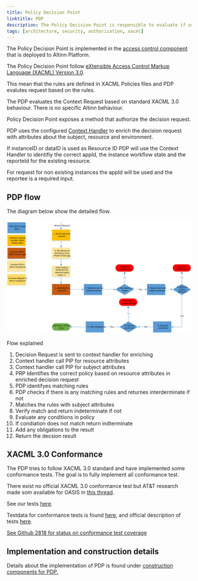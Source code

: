 ```yaml
---
title: Policy Decision Point
linktitle: PDP
description: The Policy Decision Point is responsible to evaluate if users and systems is authorized to perform the requested operation on a resource.
tags: [architecture, security, authorization, xacml]
---
```


The Policy Decision Point is implemented in the [access control component](../../../../architecture/components/application/construction/altinn-platform/authorization/accesscontrol/) that is deployed to Altinn Platform.

The Policy Decision Point follow [eXtensible Access Control Markup Language (XACML) Version 3.0](https://docs.oasis-open.org/xacml/3.0/xacml-3.0-core-spec-os-en.html). 

This mean that the rules are defined in XACML Policies files and PDP evalutes request based on the rules.

The PDP evaluates the Context Request based on standard XACML 3.0 behaviour. There is no specific Altinn behaviour.

Policy Decision Point exposes a method that authorize the decision request.

PDP uses the configured [Context Handler](../contexthandler) to enrich the decision request with attributes about the subject, resource and environment. 

If instanceID or dataID is used as Resource ID PDP will use the Context Handler to identifiy the correct appId,
the instance workflow state and the reporteId for the existing resource.

For request for non existing instances the appId will be used and the reportee is a required input.

## PDP flow

The diagram below show the detailed flow.

![PDP flow](pdpflow.svg "PDP flow")

Flow explained

1. Decision Request is sent to context handler for enriching
2. Context handler call PIP for resource attributes
3. Context handler call PIP for subject attributes
4. PRP Identifies the correct policy based on resource attributes in enriched decision request
5. PDP identifyes matching rules
6. PDP checks if there is any matching rules and returnes interderminate if not
7. Matches the rules with subject attributes
8. Verify match and return indeterminate if not
9. Evaluate any conditions in policy
10. If condiation does not match return indterminate
11. Add any obligations to the result
12. Return the decsion result

## XACML 3.0 Conformance

The PDP tries to follow XACML 3.0 standard and have implemented some conformance tests. The goal is to fully implement
all conformance test.

There exist no official XACML 3.0 conformance test but AT&T research made som available for OASIS in [this thread](https://lists.oasis-open.org/archives/xacml-comment/201404/msg00001.html).

See our tests [here](https://github.com/Altinn/altinn-authorization/blob/main/test/IntegrationTests/Xacml30ConformanceTests.cs). 

Testdata for conformance tests is found [here](https://github.com/Altinn/altinn-authorization/tree/main/test/IntegrationTests/Data/Xacml/3.0/ConformanceTests), and official description of tests [here](https://raw.githubusercontent.com/Altinn/altinn-studio/master/src/Altinn.Platform/Altinn.Platform.Authorization/IntegrationTests/Data/Xacml/3.0/ConformanceTests/ConformanceTests.html).

[See Github 2818 for status on conformance test coverage](https://github.com/Altinn/altinn-studio/issues/2818)

## Implementation and construction details

Details about the implementation of PDP is found under
[construction components for PDP.](../../../../architecture/components/application/construction/altinn-platform/authorization/#policy-decision-point---pdp)